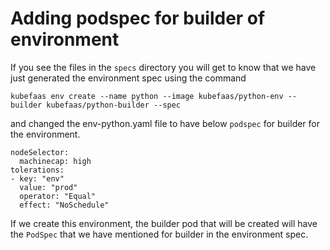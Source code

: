 # Adding podspec for builder of environment

If you see the files in the `specs` directory you will get to know that we have just generated the 
environment spec using the command 
```
kubefaas env create --name python --image kubefaas/python-env --builder kubefaas/python-builder --spec
```
and changed the env-python.yaml file to have below `podspec` for builder for the environment.

```
nodeSelector:
  machinecap: high
tolerations:
- key: "env"
  value: "prod"
  operator: "Equal"
  effect: "NoSchedule"

```

If we create this environment, the builder pod that will be created will have the `PodSpec` that 
we have mentioned for builder in the environment spec.


